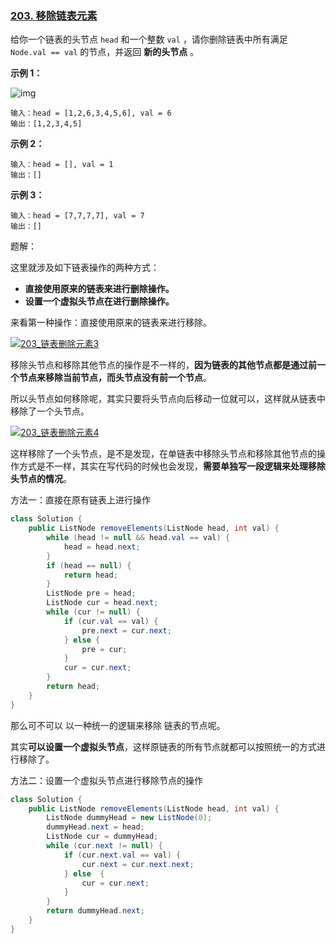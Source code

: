 ### [203. 移除链表元素](https://leetcode.cn/problems/remove-linked-list-elements/)

给你一个链表的头节点 `head` 和一个整数 `val` ，请你删除链表中所有满足 `Node.val == val` 的节点，并返回 **新的头节点** 。

 

**示例 1：**

![img](https://assets.leetcode.com/uploads/2021/03/06/removelinked-list.jpg)

```
输入：head = [1,2,6,3,4,5,6], val = 6
输出：[1,2,3,4,5]
```

**示例 2：**

```
输入：head = [], val = 1
输出：[]
```

**示例 3：**

```
输入：head = [7,7,7,7], val = 7
输出：[]
```

 

题解：

这里就涉及如下链表操作的两种方式：

- **直接使用原来的链表来进行删除操作。**
- **设置一个虚拟头节点在进行删除操作。**

来看第一种操作：直接使用原来的链表来进行移除。

[![203_链表删除元素3](https://camo.githubusercontent.com/aa1db95f1adedb8eb6c20f83c74d08b7b00aa1bf6019a500ed267553ef063a36/68747470733a2f2f636f64652d7468696e6b696e672d313235333835353039332e66696c652e6d7971636c6f75642e636f6d2f706963732f323032313033313630393534343932322e706e67)](https://camo.githubusercontent.com/aa1db95f1adedb8eb6c20f83c74d08b7b00aa1bf6019a500ed267553ef063a36/68747470733a2f2f636f64652d7468696e6b696e672d313235333835353039332e66696c652e6d7971636c6f75642e636f6d2f706963732f323032313033313630393534343932322e706e67)

移除头节点和移除其他节点的操作是不一样的，**因为链表的其他节点都是通过前一个节点来移除当前节点，而头节点没有前一个节点**。

所以头节点如何移除呢，其实只要将头节点向后移动一位就可以，这样就从链表中移除了一个头节点。

[![203_链表删除元素4](https://camo.githubusercontent.com/0a42739462f5bc4b814123fda7addda0b4eac561fdaa8fdad4ec1607b59fd744/68747470733a2f2f636f64652d7468696e6b696e672d313235333835353039332e66696c652e6d7971636c6f75642e636f6d2f706963732f32303231303331363039353531323437302e706e67)](https://camo.githubusercontent.com/0a42739462f5bc4b814123fda7addda0b4eac561fdaa8fdad4ec1607b59fd744/68747470733a2f2f636f64652d7468696e6b696e672d313235333835353039332e66696c652e6d7971636c6f75642e636f6d2f706963732f32303231303331363039353531323437302e706e67)

这样移除了一个头节点，是不是发现，在单链表中移除头节点和移除其他节点的操作方式是不一样，其实在写代码的时候也会发现，**需要单独写一段逻辑来处理移除头节点的情况**。

方法一：直接在原有链表上进行操作

~~~java
class Solution {
    public ListNode removeElements(ListNode head, int val) {
        while (head != null && head.val == val) {
            head = head.next;
        }
        if (head == null) {
            return head;
        }
        ListNode pre = head;
        ListNode cur = head.next;
        while (cur != null) {
            if (cur.val == val) {
                pre.next = cur.next;
            } else {
                pre = cur;
            }
            cur = cur.next;
        }
        return head;
    }
}
~~~

那么可不可以 以一种统一的逻辑来移除 链表的节点呢。

其实**可以设置一个虚拟头节点**，这样原链表的所有节点就都可以按照统一的方式进行移除了。

方法二：设置一个虚拟头节点进行移除节点的操作

~~~java
class Solution {
    public ListNode removeElements(ListNode head, int val) {
        ListNode dummyHead = new ListNode(0);
        dummyHead.next = head;
        ListNode cur = dummyHead;
        while (cur.next != null) {
            if (cur.next.val == val) {
                cur.next = cur.next.next;
            } else  {
                cur = cur.next;
            }
        }
        return dummyHead.next;
    }
}
~~~

